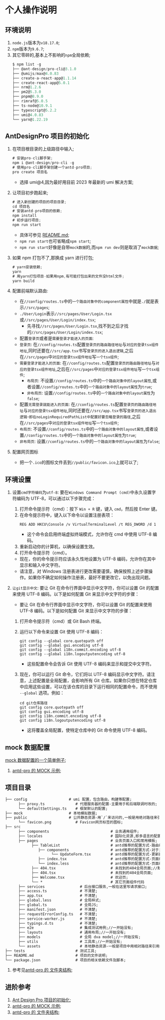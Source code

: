 # 个人操作说明

## 环境说明

1. `node.js`版本为`v18.17.0`;
2. `npm`版本为`9.6.7`;
3. 其它零碎的,基本上不影响的`npm`全局依赖;
   ```js
   $ npm list -g
   ├── @ant-design/pro-cli@3.1.0
   ├── @umijs/max@4.0.83
   ├── create-a-react-app@1.1.14
   ├── create-react-app@5.0.1
   ├── nrm@1.2.6
   ├── pm2@5.3.0
   ├── pnpm@8.9.0
   ├── rimraf@5.0.5
   ├── ts-node@10.9.1
   ├── typescript@5.2.2
   ├── umi@4.0.83
   └── yarn@1.22.19
   ```

## AntDesignPro 项目的初始化

1. 在项目根目录的上级路径中输入;
   ```c#
   # 安装pro-cli脚手架;
   npm i @ant-design/pro-cli -g
   # 使用pro-cli脚手架创建一个antd-pro项目;
   pro create 项目名
   ```
   - 选择 umi@4,因为最好用目前 2023 年最新的 umi 解决方案;
2. 让项目初步跑起来;
   ```c#
   # 进入新创建的项目的项目目录;
   cd 项目名
   # 安装antd-pro项目的依赖;
   npm install
   # 初步运行项目;
   npm run start
   ```
   - 具体可参见 [README.md](./README.md);
   - `npm run start`也可省略成`npm start`;
   - `npm run start`好像是自带`mock数据`的,而`npm run dev`则是取消了`mock数据`;
3. 如果 npm 打包不了,那换成 yarn 进行打包;
   ```c#
   # yarn安装依赖;
   yarn
   # 用yarn打包项目-如果用npm,有可能打包出来的文件没html文件;
   yarn build
   ```
4. 配置前端默认路由:

   - 在`//config/routes.ts`中的`一个路由对象中的component属性`中就是`./`就是表示`//src/pages`;
   - `./User/Login`表示`//src/pages/User/Login.tsx`或`//src/pages/User/Login/index.tsx`;
     - 先寻找`//src/pages/User/Login.tsx`,找不到之后才找的`//src/pages/User/Login/index.tsx`;
   - 配置`登录页`或者是`需要登录才能进入的页面`:
   - `登录页`: 在`//config/routes.ts`配置`登录页的路由路径地址`与`对应的登录tsx组件地址`,同时还要在`//src/app.tsx`书写`登录页的进入退出逻辑`,之后在`//src/pages`中`对应的登录tsx组件地址`写`一个tsx组件`;
   - `需要登录才能进入的页面`: 在`//config/routes.ts`配置`登录页的路由路径地址`与`对应的登录tsx组件地址`,之后在`//src/pages`中`对应的登录tsx组件地址`写`一个tsx组件`;
     - `布局页`: 不设置`//config/routes.ts`中的`一个路由对象中的layout属性`,或者设置`//config/routes.ts`中的`一个路由对象中的layout属性`为`true`;
     - `非布局页`: 设置`//config/routes.ts`中的`一个路由对象中的layout属性`为`false`;
   - 配置`无需登录就能进入的页面`: 在`//config/routes.ts`配置`登录页的路由路径地址`与`对应的登录tsx组件地址`,同时还要在`//src/app.tsx`书写`登录页的进入退出逻辑`-`即在noLoginRequiredPathList中配置好要忽略登录的路径`,之后在`//src/pages`中`对应的登录tsx组件地址`写`一个tsx组件`;
   - `布局页`: 不设置`//config/routes.ts`中的`一个路由对象中的layout属性`,或者设置`//config/routes.ts`中的`一个路由对象中的layout属性`为`true`;
   - `非布局页`: 设置`//config/routes.ts`中的`一个路由对象中的layout属性`为`false`;

5. 配置网页图标
   - 把一个`.ico`的图标文件丢到`//public/favicon.ico`上就可以了;

## 环境设置

1.  设置`cmd字符编码`为`utf-8`: 要在`Windows Command Prompt (cmd)`中永久设置字符编码为 UTF-8，可以通过以下步骤完成：
    1. 打开命令提示符（cmd）：按下 `Win + R` 键，键入 `cmd`，然后按 Enter 键。
    2. 在命令提示符中，键入以下命令以设置注册表项：
       ```batch
       REG ADD HKCU\Console /v VirtualTerminalLevel /t REG_DWORD /d 1
       ```
       - 这个命令会启用终端虚拟终端模式，允许你在 cmd 中使用 UTF-8 编码。
    3. 重新启动你的计算机，以确保设置生效。
    4. 打开命令提示符（cmd）。
    - 现在，你的命令提示符应该永久性地设置为 UTF-8 编码，允许你在其中显示和输入中文字符。
    - 请注意，对 Windows 注册表进行更改需要谨慎，确保按照上述步骤操作。如果你不确定如何操作注册表，最好不要更改它，以免出现问题。
2.  `让git显示中文`: 要让 Git 在命令行界面中显示中文字符，你可以设置 Git 的配置来使用 UTF-8 编码。以下是如何配置 Git 来显示中文字符的步骤：

    - 要让 Git 在命令行界面中显示中文字符，你可以设置 Git 的配置来使用 UTF-8 编码。以下是如何配置 Git 来显示中文字符的步骤：

    1.  打开命令提示符（cmd）或 Git Bash 终端。
    2.  运行以下命令来设置 Git 使用 UTF-8 编码：
        ```shell
        git config --global core.quotepath off
        git config --global gui.encoding utf-8
        git config --global i18n.commit.encoding utf-8
        git config --global i18n.logoutputencoding utf-8
        ```
        - 这些配置命令会告诉 Git 使用 UTF-8 编码来显示和提交中文字符。
    3.  现在，你可以运行 Git 命令，它们将以 UTF-8 编码显示中文字符。请注意，上述配置是全局配置，会影响所有 Git 仓库。如果你只想在特定仓库中应用这些设置，可以在该仓库的目录下运行相同的配置命令，而不使用 `--global` 选项。例如：

        ```shell
        cd git仓库路径
        git config core.quotepath off
        git config gui.encoding utf-8
        git config i18n.commit.encoding utf-8
        git config i18n.logoutputencoding utf-8
        ```

        - 这将覆盖全局配置，使特定仓库中的 Git 命令使用 UTF-8 编码。

## mock 数据配置

[mock 数据配置的一个简单例子](./mock/fangTestMockFild.ts);

1. [antd-pro 的 MOCK 示例](https://pro.ant.design/zh-CN/docs/development/#mock);

## 项目目录

```txt
├── config                   # umi 配置，包含路由，构建等配置;
      ├── proxy.ts              # 代理服务器的配置-主要用于和后端联调时改的;
      └── defaultSettings.ts    # 框架默认的配置;
├── mock                     # 本地模拟数据;
├── public                   # 公共静态资源-用`/`来访问的,一般是用绝对路径来引用的;里面东西是原样打包的;
      └── favicon.png           # Favicon网页标签的图标;
├── src
      ├── components                            # 业务通用组件;
      ├── locales                               # 国际化资源,即多语言的配置;
      ├── pages                                 # 业务页面入口和常用模板;
            ├── TableList                       # antd推荐的配置方式-路由组件下不应该再包含其他路由组件，基于这个约定就能清楚的区分路由组件和非路由组件了;
               ├── components                   # antd推荐的配置方式-对于复杂的页面可以再自己做更深层次的组织，但建议不要超过三层;
                     └── UpdateForm.tsx         # antd推荐的配置方式-更新数据的弹框;
               ├── index.tsx                    # antd推荐的配置方式-页面组件的代码;
               └── index.less                   # antd推荐的配置方式-页面组件的样式;
            ├── 404.tsx                         # 未找到的404全局页面;//默认没开启,得自己进行配置;
            ├── 404.tsx                         # 未找到的404全局页面;
            ├── Welcome.tsx                     # 欢迎页;
            └── *                               # 其它页面组件代码
      ├── services                # 后台接口服务,一般在这里写请求接口;
      ├── access.ts               # 不清楚;
      ├── app.tsx                 # 不清楚;
      ├── global.less             # 全局样式;
      ├── global.ts               # 全局JS;
      ├── manifest.json           # 不清楚;
      ├── requestErrorConfig.ts   # 不清楚;
      ├── service-worker.js       # 不清楚;
      ├── typings.d.ts            # 不清楚;
      ├── e2e                     # 集成测试用例;//一开始没有;
      ├── layouts                 # 通用布局;//一开始没有;
      ├── models                  # 全局 dva model;//一开始没有;
      ├── utils                   # 工具库;//一开始没有;
      └── assets                  # 本地静态资源-一般是项目中用相对路径来引用的;//一开始没有;
├── tests                       # 测试工具;
├── README.md                   # 项目的文件说明;
└── package.json                # 项目的相关依赖文件及脚本;
```

1. 参考见[antd-pro 的 文件夹结构](https://pro.ant.design/zh-CN/docs/folder);

## 进阶参考

1. [Ant Design Pro 项目的初始化](https://pro.ant.design/zh-CN/docs/getting-started/);
2. [antd-pro 的 MOCK 示例](https://pro.ant.design/zh-CN/docs/development/#mock);
3. [antd-pro 的 文件夹结构](https://pro.ant.design/zh-CN/docs/folder);
